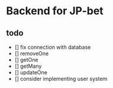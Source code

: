 # Backend for JP-bet

## todo

-   [] fix connection with database
-   [] removeOne
-   [] getOne
-   [] getMany
-   [] updateOne
-   [] consider implementing user system
